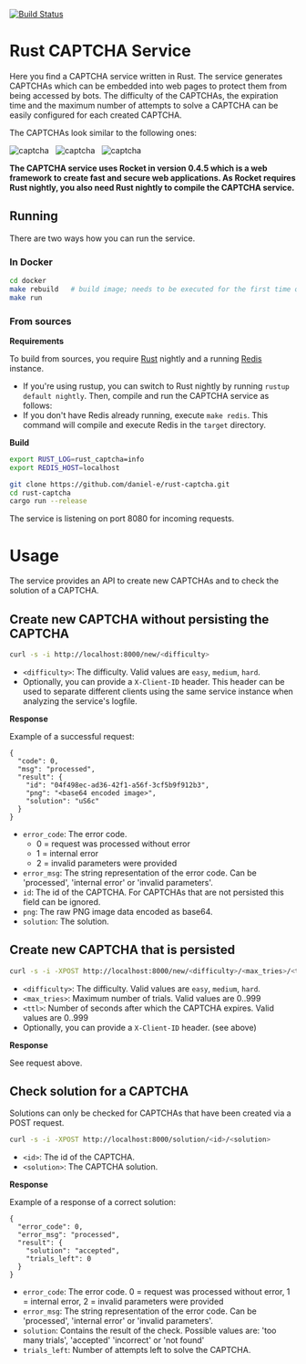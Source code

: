 [![Build Status](https://travis-ci.org/daniel-e/rust-captcha.svg?branch=master)](https://travis-ci.org/daniel-e/rust-captcha)

# Rust CAPTCHA Service

Here you find a CAPTCHA service written in Rust. The service generates CAPTCHAs
which can be embedded into web pages to protect them from being
accessed by bots. The difficulty of the CAPTCHAs, the expiration time and
the maximum number of attempts to solve a CAPTCHA can be easily
configured for each created CAPTCHA.

The CAPTCHAs look similar to the following ones:

![captcha](doc/captcha3.png) &nbsp; ![captcha](doc/captcha2.png) &nbsp; ![captcha](doc/captcha_mila_medium.png)

**The CAPTCHA service uses Rocket in version 0.4.5 which is a web framework to create fast and secure web applications. As Rocket requires Rust nightly, you also need Rust nightly to compile the CAPTCHA service.**

## Running

There are two ways how you can run the service.

### In Docker

```bash
cd docker
make rebuild   # build image; needs to be executed for the first time only
make run
```

### From sources

**Requirements**

To build from sources, you require [Rust](https://www.rust-lang.org) nightly and a running [Redis](https://redis.io/) instance.

* If you're using rustup, you can switch to Rust nightly by running `rustup default nightly`. Then, compile and run the CAPTCHA service as follows:
* If you don't have Redis already running, execute `make redis`. This command will compile and execute Redis in the `target` directory. 

**Build**

```bash
export RUST_LOG=rust_captcha=info
export REDIS_HOST=localhost

git clone https://github.com/daniel-e/rust-captcha.git
cd rust-captcha
cargo run --release
```

The service is listening on port 8080 for incoming requests.



# Usage

The service provides an API to create new CAPTCHAs and to check the solution of a CAPTCHA.

## Create new CAPTCHA without persisting the CAPTCHA

```bash
curl -s -i http://localhost:8000/new/<difficulty>
```

* `<difficulty>`: The difficulty. Valid values are `easy`, `medium`, `hard`.
* Optionally, you can provide a `X-Client-ID` header. This header can be used to separate different clients using the same service instance when analyzing the service's logfile.

**Response**

Example of a successful request:

```
{
  "code": 0,
  "msg": "processed",
  "result": {
    "id": "04f498ec-ad36-42f1-a56f-3cf5b9f912b3",
    "png": "<base64 encoded image>",
    "solution": "uS6c"
  }
}
```

* `error_code`: The error code. 
  * 0 = request was processed without error
  * 1 = internal error
  * 2 = invalid parameters were provided
* `error_msg`: The string representation of the error code. Can be 'processed', 'internal error' or 'invalid parameters'.
* `id`: The id of the CAPTCHA. For CAPTCHAs that are not persisted this field can be ignored.
* `png`: The raw PNG image data encoded as base64.
* `solution`: The solution.

## Create new CAPTCHA that is persisted

```bash
curl -s -i -XPOST http://localhost:8000/new/<difficulty>/<max_tries>/<ttl>
```

* `<difficulty>`: The difficulty. Valid values are `easy`, `medium`, `hard`.
* `<max_tries>`: Maximum number of trials. Valid values are 0..999
* `<ttl>`: Number of seconds after which the CAPTCHA expires. Valid values are 0..999
* Optionally, you can provide a `X-Client-ID` header. (see above)

**Response**

See request above.

## Check solution for a CAPTCHA

Solutions can only be checked for CAPTCHAs that have been created via a POST request.

```bash
curl -s -i -XPOST http://localhost:8000/solution/<id>/<solution>
```

* `<id>`: The id of the CAPTCHA.
* `<solution>`: The CAPTCHA solution.

**Response**

Example of a response of a correct solution:

```
{
  "error_code": 0,
  "error_msg": "processed",
  "result": {
    "solution": "accepted",
    "trials_left": 0
  }
}
```

* `error_code`: The error code. 0 = request was processed without error, 1 = internal error, 2 = invalid parameters were provided
* `error_msg`: The string representation of the error code. Can be 'processed', 'internal error' or 'invalid parameters'.
* `solution`: Contains the result of the check. Possible values are: 'too many trials', 'accepted' 'incorrect' or 'not found'
* `trials_left`: Number of attempts left to solve the CAPTCHA.
